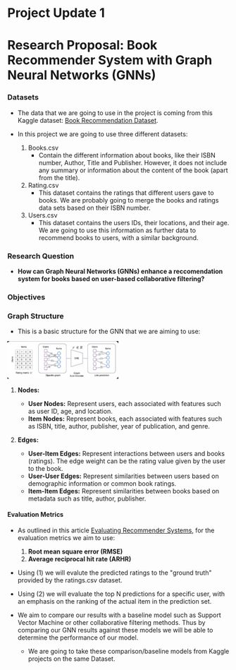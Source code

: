 # Project Update 1 
# Research Proposal: Book Recommender System with Graph Neural Networks (GNNs)

### Datasets

- The data that we are going to use in the project is coming from this Kaggle dataset: [Book Recommendation Dataset](https://www.kaggle.com/datasets/arashnic/book-recommendation-dataset/data).

- In this project we are going to use three different datasets:
  1. Books.csv
      - Contain the different information about books, like their ISBN number, Author, Title and Publisher. However, it does not include any summary or information about the content of the book (apart from the title).
  2. Rating.csv
      - This dataset contains the ratings that different users gave to books. We are probably going to merge the books and ratings data sets based on their ISBN number.
  3. Users.csv
      - This dataset contains the users IDs, their locations, and their age. We are going to use this information as further data to recommend books to users, with a similar background.

### Research Question
  - **How can Graph Neural Networks (GNNs) enhance a reccomendation system for books based on user-based collaborative filtering?**

### Objectives

### Graph Structure

- This is a basic structure for the GNN that we are aiming to use:

<img src="images/gnn_structure.png"
     alt="GNN Structure"
     style="float: center; margin-right: 10px; width: 50%;" />

1. **Nodes:**
    - **User Nodes:** Represent users, each associated with features such as user ID, age, and location.
    - **Item Nodes:** Represent books, each associated with features such as ISBN, title, author, publisher, year of publication, and genre.

2. **Edges:**
    - **User-Item Edges:** Represent interactions between users and books (ratings). The edge weight can be the rating value given by the user to the book.
    - **User-User Edges:** Represent similarities between users based on demographic information or common book ratings.
    - **Item-Item Edges:** Represent similarities between books based on metadata such as title, author, publisher.

#### Evaluation Metrics 
- As outlined in this article [Evaluating Recommender Systems](https://medium.com/nerd-for-tech/evaluating-recommender-systems-590a7b87afa5), for the evaluation metrics we aim to use:
    1. **Root mean square error (RMSE)**
    2. **Average reciprocal hit rate (ARHR)**

- Using (1) we will evalute the predicted ratings to the "ground truth" provided by the ratings.csv dataset.
- Using (2) we will evaluate the top N predictions for a specific user, with an emphasis on the ranking of the actual item in the prediction set.  
- We aim to compare our results with a baseline model such as Support Vector Machine or other collaborative filtering methods. Thus by comparing our GNN results against these models we will be able to determine the performance of our model.
  - We are going to take these comparison/baseline models from Kaggle projects on the same Dataset.
